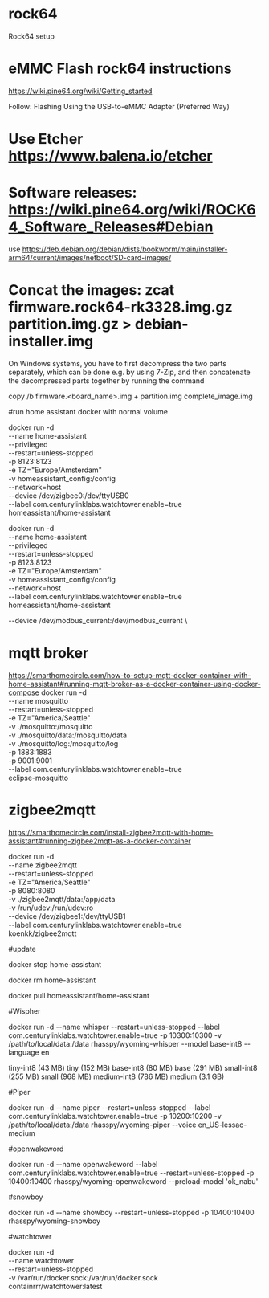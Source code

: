 # rock64
Rock64 setup


# eMMC Flash rock64 instructions
https://wiki.pine64.org/wiki/Getting_started

Follow: Flashing Using the USB-to-eMMC Adapter (Preferred Way)

# Use Etcher https://www.balena.io/etcher

# Software releases: https://wiki.pine64.org/wiki/ROCK64_Software_Releases#Debian

use https://deb.debian.org/debian/dists/bookworm/main/installer-arm64/current/images/netboot/SD-card-images/

# Concat the images: zcat firmware.rock64-rk3328.img.gz partition.img.gz > debian-installer.img

On Windows systems, you have to first decompress the two parts separately,
which can be done e.g. by using 7-Zip, and then concatenate the decompressed
parts together by running the command

  copy /b firmware.<board_name>.img + partition.img complete_image.img



#run home assistant docker with normal volume

docker run -d \
  --name home-assistant \
  --privileged \
  --restart=unless-stopped \
  -p 8123:8123 \
  -e TZ="Europe/Amsterdam" \
  -v homeassistant_config:/config \
  --network=host \
  --device /dev/zigbee0:/dev/ttyUSB0 \
  --label com.centurylinklabs.watchtower.enable=true \
   homeassistant/home-assistant

docker run -d \
  --name home-assistant \
  --privileged \
  --restart=unless-stopped \
  -p 8123:8123 \
  -e TZ="Europe/Amsterdam" \
  -v homeassistant_config:/config \
  --network=host \
  --label com.centurylinklabs.watchtower.enable=true \
   homeassistant/home-assistant

--device /dev/modbus_current:/dev/modbus_current \

  
# mqtt broker
https://smarthomecircle.com/how-to-setup-mqtt-docker-container-with-home-assistant#running-mqtt-broker-as-a-docker-container-using-docker-compose
docker run -d \
  --name mosquitto \
  --restart=unless-stopped \
  -e TZ="America/Seattle" \
  -v ./mosquitto:/mosquitto   \
  -v ./mosquitto/data:/mosquitto/data \
  -v ./mosquitto/log:/mosquitto/log \
  -p 1883:1883 \
  -p 9001:9001 \
  --label com.centurylinklabs.watchtower.enable=true \
  eclipse-mosquitto  
  
# zigbee2mqtt
https://smarthomecircle.com/install-zigbee2mqtt-with-home-assistant#running-zigbee2mqtt-as-a-docker-container

docker run -d \
  --name zigbee2mqtt \
  --restart=unless-stopped \
  -e TZ="America/Seattle" \
  -p 8080:8080 \
  -v ./zigbee2mqtt/data:/app/data   \
  -v /run/udev:/run/udev:ro \
  --device /dev/zigbee1:/dev/ttyUSB1 \
  --label com.centurylinklabs.watchtower.enable=true \
   koenkk/zigbee2mqtt


   
#update

docker stop home-assistant

docker rm home-assistant

docker pull homeassistant/home-assistant



#Wispher

docker run -d  --name whisper --restart=unless-stopped --label com.centurylinklabs.watchtower.enable=true -p 10300:10300 -v /path/to/local/data:/data rhasspy/wyoming-whisper  --model base-int8 --language en

tiny-int8 (43 MB)
tiny (152 MB)
base-int8 (80 MB)
base (291 MB)
small-int8 (255 MB)
small (968 MB)
medium-int8 (786 MB)
medium (3.1 GB)

#Piper

docker run -d --name piper --restart=unless-stopped --label com.centurylinklabs.watchtower.enable=true -p 10200:10200 -v /path/to/local/data:/data rhasspy/wyoming-piper --voice en_US-lessac-medium

#openwakeword

docker run -d --name openwakeword --label com.centurylinklabs.watchtower.enable=true --restart=unless-stopped  -p 10400:10400 rhasspy/wyoming-openwakeword --preload-model 'ok_nabu'

#snowboy

docker run -d --name showboy --restart=unless-stopped  -p 10400:10400 rhasspy/wyoming-snowboy

#watchtower

docker run -d \
  --name watchtower \
  --restart=unless-stopped \
  -v /var/run/docker.sock:/var/run/docker.sock \
  containrrr/watchtower:latest
   
